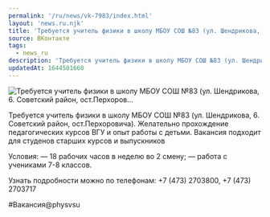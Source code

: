 ```yaml
---
permalink: '/ru/news/vk-7983/index.html'
layout: 'news.ru.njk'
title: 'Требуется учитель физики в школу МБОУ СОШ №83 (ул. Шендрикова, 6. Советский район, ост.Перхоров…'
source: ВКонтакте
tags:
  - news_ru
description: 'Требуется учитель физики в школу МБОУ СОШ №83 (ул. Шендрикова, 6. Советский район, ост.Перхоров…'
updatedAt: 1644501660
---
```

![Требуется учитель физики в школу МБОУ СОШ №83 (ул. Шендрикова, 6. Советский район, ост.Перхоров…](https://sun9-41.userapi.com/sun9-49/impg/BFguVnEUQoujmCRnV3qqYu9iAmVMRx22x6kURw/0JObJUSictc.jpg?size=510x340&quality=95&crop=146,0,1587,1058&sign=ad094f33b8b1f7871e0cfe85c30971b0&c_uniq_tag=Brb7sda4TmzlnxYYa8ti8MHk7MJeSR4YLvYbqUW4ssM&type=album)

Требуется учитель физики в школу МБОУ СОШ №83 (ул. Шендрикова, 6. Советский район, ост.Перхоровича). Желательно прохождение педагогических курсов ВГУ и опыт работы с детьми. Вакансия подходит для студенов старших курсов и выпускников

Условия:
— 18 рабочих часов в неделю во 2 смену;
— работа с учениками 7-8 классов.

Узнать подробности можно по телефонам: +7 (473) 2703800, +7 (473) 2703717

#Вакансия@physvsu
